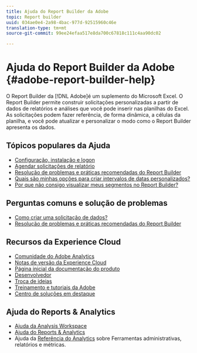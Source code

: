 ```yaml
---
title: Ajuda do Report Builder da Adobe
topic: Report builder
uuid: 034ae0e4-2a98-4bac-977d-92515960c46e
translation-type: tm+mt
source-git-commit: 99ee24efaa517e8da700c67818c111c4aa90dc02

---
```



# Ajuda do Report Builder da Adobe {#adobe-report-builder-help}

O Report Builder da [!DNL Adobe]é um suplemento do Microsoft Excel. O Report Builder permite construir solicitações personalizadas a partir de dados de relatórios e análises que você pode inserir nas planilhas do Excel. As solicitações podem fazer referência, de forma dinâmica, a células da planilha, e você pode atualizar e personalizar o modo como o Report Builder apresenta os dados.

<!-- >>[!IMPORTANT]
>
>Update your installation of Report Builder to the latest version. This update is a pre-requisite for running the Analytics user ID migration to the Admin Console, beginning in April 2018.
>
>See [Analytics User Migration to the Admin Console](https://marketing.adobe.com/resources/help/en_US/experience-cloud/admin-console/analytics-migration/) for migration information.

>[!IMPORTANT]
>
>Due to the end of support for TLS 1.0, we recommended that Adobe Report Builder (ARB) users download ARB v5.6.21 prior to September 13, 2018. After that date, prior versions of ARB will not be supported. -->

<!-- Tutorial goes here -->

## Tópicos populares da Ajuda

* [Configuração, instalação e logon](setup/login.md)
* [Agendar solicitações de relatório](schedule-report-requests.md)
* [Resolução de problemas e práticas recomendadas do Report Builder](troubleshoot.md)
* [Quais são minhas opções para criar intervalos de datas personalizados?](data-requests/configuring-report-dates/c-customized-date-expressions/t-customized-date-expressions.md)
* [Por que não consigo visualizar meus segmentos no Report Builder?](data-requests/segmentation.md)

## Perguntas comuns e solução de problemas

* [Como criar uma solicitação de dados?](data-requests/t-create-a-data-request.md)
* [Resolução de problemas e práticas recomendadas do Report Builder](troubleshoot.md)

## Recursos da Experience Cloud

* [Comunidade do Adobe Analytics](https://helpx.adobe.com/br/marketing-cloud/analytics.html)
* [Notas de versão da Experience Cloud](https://marketing.adobe.com/resources/help/pt_BR/whatsnew/index.html#Current%20Release%20Notes)
* [Página inicial da documentação do produto](https://marketing.adobe.com/resources/help/pt_BR/home/index.html)
* [Desenvolvedor](https://marketing.adobe.com/resources/help/pt_BR/home/index.html#Developer)
* [Troca de ideias](https://ideas.omniture.com/t5/Adobe-Idea-Exchange-for-Omniture/idb-p/IdeaExchange3)
* [Treinamento e tutoriais da Adobe](https://helpx.adobe.com/br/learning.html?promoid=KAUDK)
* [Centro de soluções em destaque](https://www.omniture.com/en/products/online_business_optimization)

## Ajuda do Reports &amp; Analytics

* [Ajuda da Analysis Workspace](https://marketing.adobe.com/resources/help/pt_BR/analytics/analysis-workspace/)
* [Ajuda do Reports &amp; Analytics](https://marketing.adobe.com/resources/help/pt_BR/sc/user/index.html)
* Ajuda da [Referência do Analytics](https://marketing.adobe.com/resources/help/pt_BR/reference/index.html) sobre Ferramentas administrativas, relatórios e métricas.
